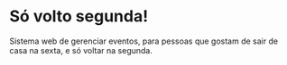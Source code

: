 # Só volto segunda!

Sistema web de gerenciar eventos, para pessoas que gostam de sair de casa na sexta, e só voltar na segunda.
